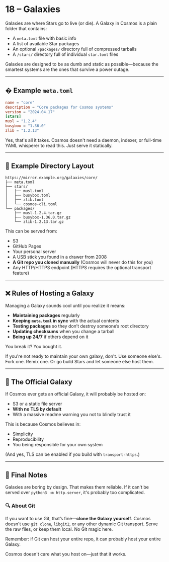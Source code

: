 # 18 – Galaxies

Galaxies are where Stars go to live (or die). A Galaxy in Cosmos is a plain folder that contains:

- A `meta.toml` file with basic info
- A list of available Star packages
- An optional `/packages/` directory full of compressed tarballs
- A `/stars/` directory full of individual `star.toml` files

Galaxies are designed to be as dumb and static as possible—because the smartest systems are the ones that survive a power outage.

---

## � Example `meta.toml`
```toml
name = "core"
description = "Core packages for Cosmos systems"
version = "2024.04.17"
[stars]
musl = "1.2.4"
busybox = "1.36.0"
zlib = "1.2.13"
```

Yes, that's all it takes. Cosmos doesn't need a daemon, indexer, or full-time YAML whisperer to read this. Just serve it statically.

---

## 🔀 Example Directory Layout
```
https://mirror.example.org/galaxies/core/
├── meta.toml
├── stars/
│   ├── musl.toml
│   ├── busybox.toml
│   ├── zlib.toml
│   └── cosmos-cli.toml
└── packages/
    ├── musl-1.2.4.tar.gz
    ├── busybox-1.36.0.tar.gz
    └── zlib-1.2.13.tar.gz
```

This can be served from:

- S3
- GitHub Pages
- Your personal server
- A USB stick you found in a drawer from 2008
- **A Git repo you cloned manually** (Cosmos will never do this for you)
- Any HTTP/HTTPS endpoint (HTTPS requires the optional transport feature)

---

## ❌ Rules of Hosting a Galaxy
Managing a Galaxy sounds cool until you realize it means:

- **Maintaining packages** regularly
- **Keeping `meta.toml` in sync** with the actual contents
- **Testing packages** so they don’t destroy someone’s root directory
- **Updating checksums** when you change a tarball
- **Being up 24/7** if others depend on it

You break it? You bought it.

If you're not ready to maintain your own galaxy, don't. Use someone else's. Fork one. Remix one. Or go build Stars and let someone else host them.

---

## 🌌 The Official Galaxy
If Cosmos ever gets an official Galaxy, it will probably be hosted on:

- S3 or a static file server
- **With no TLS by default**
- With a massive readme warning you not to blindly trust it

This is because Cosmos believes in:

- Simplicity
- Reproducibility
- You being responsible for your own system

(And yes, TLS can be enabled if you build with `transport-https`.)

---

## 🌊 Final Notes
Galaxies are boring by design. That makes them reliable. If it can't be served over `python3 -m http.server`, it's probably too complicated.

### 🔍 About Git
If you want to use Git, that’s fine—**clone the Galaxy yourself**. Cosmos doesn't use `git clone`, `libgit2`, or any other dynamic Git transport. Serve the raw files, or keep them local. No Git magic here.

Remember: if Git can host your entire repo, it can probably host your entire Galaxy.

Cosmos doesn't care what you host on—just that it works.